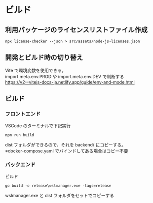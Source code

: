 # ビルド

## 利用パッケージのライセンスリストファイル作成

```shell
npx license-checker --json > src/assets/node-js-licenses.json
```

## 開発とビルド時の切り替え

Vite で環境変数を使用できる。  
import.meta.env.PROD や import.meta.env.DEV で判断する  
https://v2--vitejs-docs-ja.netlify.app/guide/env-and-mode.html

## ビルド

### フロントエンド

VSCode のターミナルで下記実行

```shell
npm run build
```

dist フォルダができるので、それを backend/ にコピーする。  
※docker-compose.yaml でバインドしてある場合はコピー不要

### バックエンド

ビルド

```
go build -o release\wslmanager.exe -tags=release
```

wslmanager.exe と dist フォルダをセットでコピーする
